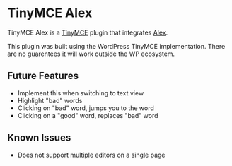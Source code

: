 # TinyMCE Alex

TinyMCE Alex is a [TinyMCE](http://www.tinymce.com/) plugin that integrates [Alex](http://alexjs.com).

This plugin was built using the WordPress TinyMCE implementation. There are no guarentees it will work outside the WP ecosystem.



## Future Features
 - Implement this when switching to text view
 - Highlight "bad" words
 - Clicking on "bad" word, jumps you to the word
 - Clicking on a "good" word, replaces "bad" word

 ## Known Issues
 - Does not support multiple editors on a single page
